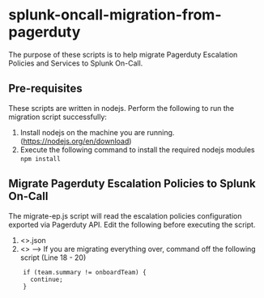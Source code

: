 # splunk-oncall-migration-from-pagerduty
The purpose of these scripts is to help migrate Pagerduty Escalation Policies and Services to Splunk On-Call. 

## Pre-requisites
These scripts are written in nodejs. Perform the following to run the migration script successfully:
1. Install nodejs on the machine you are running. (https://nodejs.org/en/download)
2. Execute the following command to install the required nodejs modules
```npm install```

## Migrate Pagerduty Escalation Policies to Splunk On-Call
The migrate-ep.js script will read the escalation policies configuration exported via Pagerduty API. Edit the following before executing the script. 
1. <<Pagerduty EP Exported Config>>.json
2. <<Team to onboard>> --> If you are migrating everything over, command off the following script (Line 18 - 20)
```
    if (team.summary != onboardTeam) {
      continue;
    }
```
